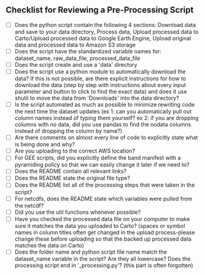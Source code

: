 ## Checklist for Reviewing a Pre-Processing Script

- [ ] Does the python script contain the following 4 sections: Download data and save to your data directory, Process data, Upload processed data to Carto/Upload processed data to Google Earth Engine, Upload original data and processed data to Amazon S3 storage
- [ ] Does the script have the standardized variable names for: dataset_name, raw_data_file, processed_data_file
- [ ] Does the script create and use a 'data' directory
- [ ] Does the script use a python module to automatically download the data? If this is not possible, are there explicit instructions for how to download the data (step by step with instructions about every input parameter and button to click to find the exact data) and does it use shutil to move the data from 'Downloads' into the data directory?
- [ ] Is the script automated as much as possible to minimize rewriting code the next time the dataset updates (ex 1: can you automatically pull out column names instead of typing them yourself? ex 2: if you are dropping columns with no data, did you use pandas to find the nodata columns instead of dropping the column by name?)
- [ ] Are there comments on almost every line of code to explicitly state what is being done and why?
- [ ] Are you uploading to the correct AWS location?
- [ ] For GEE scripts, did you explicitly define the band manifest with a pyramiding policy so that we can easily change it later if we need to?
- [ ] Does the README contain all relevant links?
- [ ] Does the README state the original file type?
- [ ] Does the README list all of the processing steps that were taken in the script?
- [ ] For netcdfs, does the README state which variables were pulled from the netcdf?
- [ ] Did you use the util functions whenever possible?
- [ ] Have you checked the processed data file on your computer to make sure it matches the data you uploaded to Carto? (spaces or symbol names in column titles often get changed in the upload process-please change these before uploading so that the backed up processed data matches the data on Carto)
- [ ] Does the folder name and python script file name match the dataset_name variable in the script? Are they all lowercase? Does the processing script end in '_processing.py'? (this part is often forgotten)
